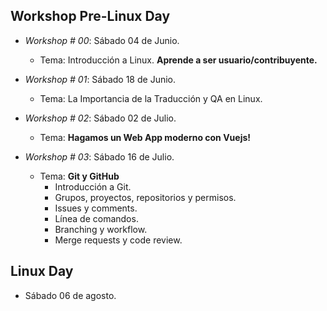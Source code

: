 ## Workshop Pre-Linux Day
- *Workshop # 00*: Sábado 04 de Junio.
	- Tema: Introducción a Linux. **Aprende a ser usuario/contribuyente.**


- *Workshop # 01*: Sábado 18 de Junio.
 	- Tema: La Importancia de la Traducción y QA en Linux.


- *Workshop # 02*: Sábado 02 de Julio.
  - Tema: **Hagamos un Web App moderno con Vuejs!**


- *Workshop # 03*: Sábado 16 de Julio.    
	- Tema: **Git y GitHub**
      - Introducción a Git.
      - Grupos, proyectos, repositorios y permisos.
      - Issues y comments.
      - Línea de comandos.
      - Branching y workflow.
      - Merge requests y code review.

## Linux Day
- Sábado 06 de agosto.
